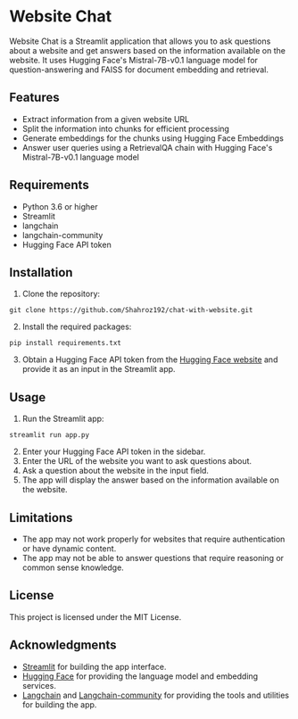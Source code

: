 # Website Chat

Website Chat is a Streamlit application that allows you to ask questions about a website and get answers based on the information available on the website. It uses Hugging Face's Mistral-7B-v0.1 language model for question-answering and FAISS for document embedding and retrieval.

## Features

- Extract information from a given website URL
- Split the information into chunks for efficient processing
- Generate embeddings for the chunks using Hugging Face Embeddings
- Answer user queries using a RetrievalQA chain with Hugging Face's Mistral-7B-v0.1 language model

## Requirements

- Python 3.6 or higher
- Streamlit
- langchain
- langchain-community
- Hugging Face API token

## Installation

1. Clone the repository:
```
git clone https://github.com/Shahroz192/chat-with-website.git
```
2. Install the required packages:
```
pip install requirements.txt
```
3. Obtain a Hugging Face API token from the [Hugging Face website](https://huggingface.co/settings/tokens) and provide it as an input in the Streamlit app.

## Usage

1. Run the Streamlit app:
```
streamlit run app.py
```
2. Enter your Hugging Face API token in the sidebar.
3. Enter the URL of the website you want to ask questions about.
4. Ask a question about the website in the input field.
5. The app will display the answer based on the information available on the website.

## Limitations

- The app may not work properly for websites that require authentication or have dynamic content.
- The app may not be able to answer questions that require reasoning or common sense knowledge.

## License

This project is licensed under the MIT License.

## Acknowledgments

- [Streamlit](https://streamlit.io/) for building the app interface.
- [Hugging Face](https://huggingface.co/) for providing the language model and embedding services.
- [Langchain](https://github.com/hwchase17/langchain) and [Langchain-community](https://github.com/hwchase17/langchain-community) for providing the tools and utilities for building the app.
